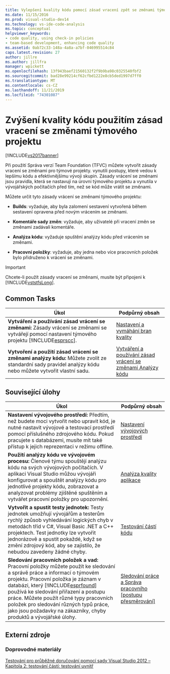 ```yaml
---
title: Vylepšení kvality kódu pomocí zásad vracení zpět se změnami týmového projektu | Microsoft Docs
ms.date: 11/15/2016
ms.prod: visual-studio-dev14
ms.technology: vs-ide-code-analysis
ms.topic: conceptual
helpviewer_keywords:
- code quality, using check-in policies
- team-based development, enhancing code quality
ms.assetid: 0ab72c33-148a-4a8a-a7bf-046995514c84
caps.latest.revision: 27
author: jillre
ms.author: jillfra
manager: wpickett
ms.openlocfilehash: 13f943baef21560132f2f9b9ba98c0325540fbf2
ms.sourcegitcommit: bad28e99214cf62cfbd1222e8cb5ded1997d7ff0
ms.translationtype: MT
ms.contentlocale: cs-CZ
ms.lasthandoff: 11/21/2019
ms.locfileid: "74301087"
---
```

# <a name="enhancing-code-quality-with-team-project-check-in-policies"></a>Zvýšení kvality kódu použitím zásad vracení se změnami týmového projektu
[!INCLUDE[vs2017banner](../includes/vs2017banner.md)]

Při použití Správa verzí Team Foundation (TFVC) můžete vytvořit zásady vracení se změnami pro týmové projekty. vynutili postupy, které vedou k lepšímu kódu a efektivnějšímu vývoji skupin. Zásady vrácení se změnami jsou pravidla, která se nastavují na úrovni týmového projektu a vynutila v vývojářských počítačích před tím, než se kód může vrátit se změnami.

 Můžete určit tyto zásady vrácení se změnami týmového projektu:

- **Builds**: vyžaduje, aby byla zalomení sestavení vytvořená během sestavení opravena před novým vrácením se změnami.

- **Komentáře sady změn**: vyžaduje, aby uživatelé při vracení změn se změnami zadávali komentáře.

- **Analýza kódu**: vyžaduje spuštění analýzy kódu před vrácením se změnami.

- **Pracovní položky**: vyžaduje, aby jedna nebo více pracovních položek bylo přidruženo k vrácení se změnami.

> [!IMPORTANT]
> Chcete-li použít zásady vracení se změnami, musíte být připojeni k [!INCLUDE[vststfsLong](../includes/vststfslong-md.md)].

## <a name="common-tasks"></a>Common Tasks

|Úkol|Podpůrný obsah|
|----------|------------------------|
|**Vytváření a používání zásad vrácení se změnami:** Zásady vrácení se změnami se vytvářejí pomocí nastavení týmového projektu [!INCLUDE[esprscc](../includes/esprscc-md.md)].|[Nastavení a vymáhání bran kvality](https://msdn.microsoft.com/library/bdc5666e-6cf0-45b2-a0a1-133c3f61e852)|
|**Vytvoření a použití zásad vrácení se změnami analýzy kódu:** Můžete zvolit ze standardní sady pravidel analýzy kódu nebo můžete vytvořit vlastní sadu.|[Vytváření a používání zásad vrácení se změnami Analýzy kódu](../code-quality/creating-and-using-code-analysis-check-in-policies.md)|

## <a name="related-tasks"></a>Související úlohy

|Úkol|Podpůrný obsah|
|----------|------------------------|
|**Nastavení vývojového prostředí:** Předtím, než budete moci vytvořit nebo upravit kód, je nutné nastavit vývojové a testovací prostředí pomocí příslušného zdrojového kódu. Pokud pracujete s databázemi, musíte mít také přístup k jejich reprezentaci v režimu offline.|[Nastavení vývojových prostředí](https://msdn.microsoft.com/7b686610-d379-4ca0-9608-73ef0e576e3a)|
|**Použití analýzy kódu ve vývojovém procesu:** Členové týmu spouštějí analýzu kódu na svých vývojových počítačích. V aplikaci Visual Studio můžou vývojáři konfigurovat a spouštět analýzy kódu pro jednotlivé projekty kódu, zobrazovat a analyzovat problémy zjištěné spuštěním a vytvářet pracovní položky pro upozornění.|[Analýza kvality aplikace](../code-quality/analyzing-application-quality-by-using-code-analysis-tools.md)|
|**Vytvořit a spustit testy jednotek:** Testy jednotek umožňují vývojářům a testerům rychlý způsob vyhledávání logických chyb v metodách tříd v C#, Visual Basic .NET a C++ projektech. Test jednotky lze vytvořit jednorázově a spustit pokaždé, když se změní zdrojový kód, aby se zajistilo, že nebudou zavedeny žádné chyby.|[Testování částí kódu](../test/unit-test-your-code.md)|
|**Sledování pracovních položek a vad:** Pracovní položky můžete použít ke sledování a správě práce a informací o týmovém projektu. Pracovní položka je záznam v databázi, který [!INCLUDE[esprfound](../includes/esprfound-md.md)] používá ke sledování přiřazení a postupu práce. Můžete použít různé typy pracovních položek pro sledování různých typů práce, jako jsou požadavky na zákazníky, chyby produktů a vývojářské úlohy.|[Sledování práce a Správa pracovního &#91;postupu přesměrování&#93;](https://msdn.microsoft.com/d2d8637d-0ef8-4ca3-874e-a04713344032)|

## <a name="external-resources"></a>Externí zdroje

### <a name="guidance"></a>Doprovodné materiály
 [Testování pro průběžné doručování pomocí sady Visual Studio 2012 – Kapitola 2: testování částí: testování uvnitř](https://go.microsoft.com/fwlink/?LinkID=255188)

